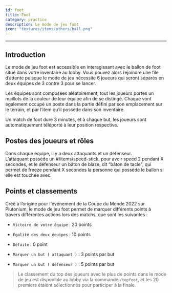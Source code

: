 ```yaml
---
id: foot
title: Foot
category: practice
description: Le mode de jeu foot 
icon: "textures/items/others/ball.png"
---
```

___

## Introduction

Le mode de jeu foot est accessible en interagissant avec le ballon de foot situé dans votre inventaire au lobby. Vous pouvez alors rejoindre une file d’attente puisque le mode de jeu nécessite 6 joueurs qui seront séparés en deux équipes de 3 contre 3 pour se lancer.

Les équipes sont composées aléatoirement, tout les joueurs portes un maillots de la couleur de leur équipe afin de se distingé. Chaque vont également occupé un poste dans la partie défini par son emplacement sur le terrain, et par l’item qu’il possède dans son inventaire.

Un match de foot dure 3 minutes, et à chaque but, les joueurs sont automatiquement téléporté à leur position respective.

## Postes des joueurs et rôles 

Dans chaque équipe, il y a deux attaquants et un défenseur.   
L’attaquant possède un #/items/speed-stick, pour avoir speed 2 pendant X secondes, et le défenseur un bâton de blaze, dit “bâton de tacle", qui permet de freeze pendant X secondes la personne qui possède le ballon si elle est touchée avec. 

## Points et classements 

Créé à l’origine pour l'événement de la Coupe du Monde 2022 sur Plutonium, le mode de jeu foot permet de marquer différents points à travers différentes actions lors des matchs, que sont les suivantes : 

- ``Victoire de votre équipe`` : 20 points
- ``Égalité des deux équipes`` : 10 points
- ``Défaite`` : 0 point

- ``Marquer un but ( attaquant )`` : 3 points par but
- ``Marquer un but ( défenseur )`` : 5 points par but

> Le classement du top des joueurs avec le plus de points dans le mode de jeu est disponible au lobby via la commande ``/topfoot``, et les 20 premiers étaient sélectionnés pour participer à la finale.


